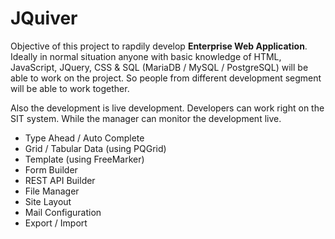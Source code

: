# JQuiver

Objective of this project to rapdily develop **Enterprise Web Application**. Ideally in normal situation anyone with basic knowledge of HTML, JavaScript, JQuery, CSS & SQL (MariaDB / MySQL / PostgreSQL) will be able to work on the project. So people from different development segment will be  able to work together.  

Also the development is live development. Developers can work right on the SIT system. While the manager can monitor the development live.

* Type Ahead / Auto Complete
* Grid / Tabular Data (using PQGrid)
* Template (using FreeMarker)
* Form Builder
* REST API Builder
* File Manager
* Site Layout
* Mail Configuration
* Export / Import
